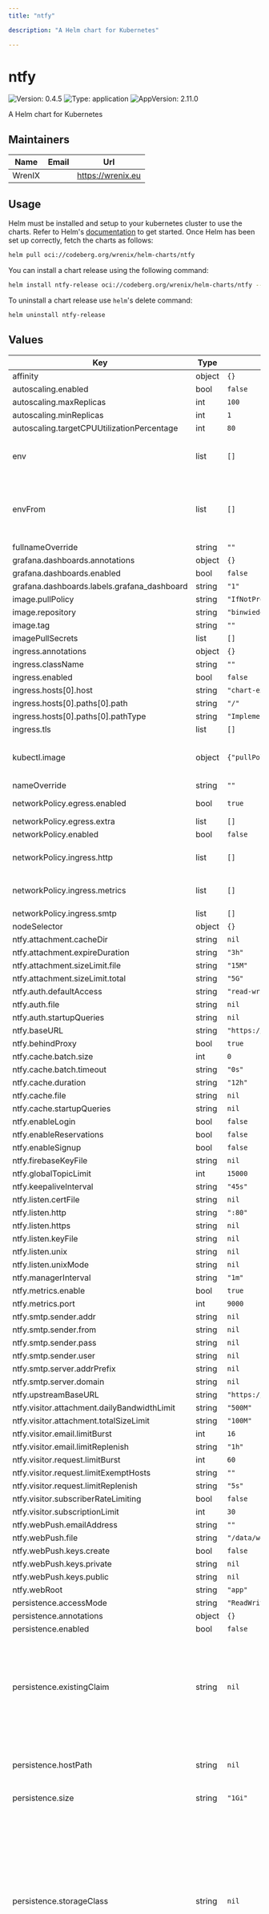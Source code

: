 ```yaml
---
title: "ntfy"

description: "A Helm chart for Kubernetes"

---
```


# ntfy

![Version: 0.4.5](https://img.shields.io/badge/Version-0.4.5-informational?style=flat-square) ![Type: application](https://img.shields.io/badge/Type-application-informational?style=flat-square) ![AppVersion: 2.11.0](https://img.shields.io/badge/AppVersion-2.11.0-informational?style=flat-square)

A Helm chart for Kubernetes

## Maintainers

| Name | Email | Url |
| ---- | ------ | --- |
| WrenIX |  | <https://wrenix.eu> |

## Usage

Helm must be installed and setup to your kubernetes cluster to use the charts.
Refer to Helm's [documentation](https://helm.sh/docs) to get started.
Once Helm has been set up correctly, fetch the charts as follows:

```bash
helm pull oci://codeberg.org/wrenix/helm-charts/ntfy
```

You can install a chart release using the following command:

```bash
helm install ntfy-release oci://codeberg.org/wrenix/helm-charts/ntfy --values values.yaml
```

To uninstall a chart release use `helm`'s delete command:

```bash
helm uninstall ntfy-release
```

## Values

| Key | Type | Default | Description |
|-----|------|---------|-------------|
| affinity | object | `{}` |  |
| autoscaling.enabled | bool | `false` |  |
| autoscaling.maxReplicas | int | `100` |  |
| autoscaling.minReplicas | int | `1` |  |
| autoscaling.targetCPUUtilizationPercentage | int | `80` |  |
| env | list | `[]` | set env in container for usage Environment variables |
| envFrom | list | `[]` | set envFrom in container for usage of ConfigMaps or Secrets as a bunch of Environment variables |
| fullnameOverride | string | `""` |  |
| grafana.dashboards.annotations | object | `{}` |  |
| grafana.dashboards.enabled | bool | `false` |  |
| grafana.dashboards.labels.grafana_dashboard | string | `"1"` |  |
| image.pullPolicy | string | `"IfNotPresent"` |  |
| image.repository | string | `"binwiederhier/ntfy"` |  |
| image.tag | string | `""` |  |
| imagePullSecrets | list | `[]` |  |
| ingress.annotations | object | `{}` |  |
| ingress.className | string | `""` |  |
| ingress.enabled | bool | `false` |  |
| ingress.hosts[0].host | string | `"chart-example.local"` |  |
| ingress.hosts[0].paths[0].path | string | `"/"` |  |
| ingress.hosts[0].paths[0].pathType | string | `"ImplementationSpecific"` |  |
| ingress.tls | list | `[]` |  |
| kubectl.image | object | `{"pullPolicy":"IfNotPresent","registry":"docker.io","repository":"bitnami/kubectl","tag":"1.31.2"}` | image needed for setup (store generated VAPID / WebPush keys) |
| nameOverride | string | `""` |  |
| networkPolicy.egress.enabled | bool | `true` | activate egress no networkpolicy |
| networkPolicy.egress.extra | list | `[]` | egress rules |
| networkPolicy.enabled | bool | `false` |  |
| networkPolicy.ingress.http | list | `[]` | ingress for http port (e.g. ingress-controller) |
| networkPolicy.ingress.metrics | list | `[]` | ingress for metrics port (e.g. prometheus) |
| networkPolicy.ingress.smtp | list | `[]` | ingress for smtp |
| nodeSelector | object | `{}` |  |
| ntfy.attachment.cacheDir | string | `nil` |  |
| ntfy.attachment.expireDuration | string | `"3h"` |  |
| ntfy.attachment.sizeLimit.file | string | `"15M"` |  |
| ntfy.attachment.sizeLimit.total | string | `"5G"` |  |
| ntfy.auth.defaultAccess | string | `"read-write"` |  |
| ntfy.auth.file | string | `nil` |  |
| ntfy.auth.startupQueries | string | `nil` |  |
| ntfy.baseURL | string | `"https://ntfy.example.org"` |  |
| ntfy.behindProxy | bool | `true` |  |
| ntfy.cache.batch.size | int | `0` |  |
| ntfy.cache.batch.timeout | string | `"0s"` |  |
| ntfy.cache.duration | string | `"12h"` |  |
| ntfy.cache.file | string | `nil` |  |
| ntfy.cache.startupQueries | string | `nil` |  |
| ntfy.enableLogin | bool | `false` |  |
| ntfy.enableReservations | bool | `false` |  |
| ntfy.enableSignup | bool | `false` |  |
| ntfy.firebaseKeyFile | string | `nil` |  |
| ntfy.globalTopicLimit | int | `15000` |  |
| ntfy.keepaliveInterval | string | `"45s"` |  |
| ntfy.listen.certFile | string | `nil` |  |
| ntfy.listen.http | string | `":80"` |  |
| ntfy.listen.https | string | `nil` |  |
| ntfy.listen.keyFile | string | `nil` |  |
| ntfy.listen.unix | string | `nil` |  |
| ntfy.listen.unixMode | string | `nil` |  |
| ntfy.managerInterval | string | `"1m"` |  |
| ntfy.metrics.enable | bool | `true` |  |
| ntfy.metrics.port | int | `9000` |  |
| ntfy.smtp.sender.addr | string | `nil` |  |
| ntfy.smtp.sender.from | string | `nil` |  |
| ntfy.smtp.sender.pass | string | `nil` |  |
| ntfy.smtp.sender.user | string | `nil` |  |
| ntfy.smtp.server.addrPrefix | string | `nil` |  |
| ntfy.smtp.server.domain | string | `nil` |  |
| ntfy.upstreamBaseURL | string | `"https://ntfy.sh"` |  |
| ntfy.visitor.attachment.dailyBandwidthLimit | string | `"500M"` |  |
| ntfy.visitor.attachment.totalSizeLimit | string | `"100M"` |  |
| ntfy.visitor.email.limitBurst | int | `16` |  |
| ntfy.visitor.email.limitReplenish | string | `"1h"` |  |
| ntfy.visitor.request.limitBurst | int | `60` |  |
| ntfy.visitor.request.limitExemptHosts | string | `""` |  |
| ntfy.visitor.request.limitReplenish | string | `"5s"` |  |
| ntfy.visitor.subscriberRateLimiting | bool | `false` |  |
| ntfy.visitor.subscriptionLimit | int | `30` |  |
| ntfy.webPush.emailAddress | string | `""` |  |
| ntfy.webPush.file | string | `"/data/webpush.db"` |  |
| ntfy.webPush.keys.create | bool | `false` |  |
| ntfy.webPush.keys.private | string | `nil` |  |
| ntfy.webPush.keys.public | string | `nil` |  |
| ntfy.webRoot | string | `"app"` |  |
| persistence.accessMode | string | `"ReadWriteOnce"` |  |
| persistence.annotations | object | `{}` |  |
| persistence.enabled | bool | `false` |  |
| persistence.existingClaim | string | `nil` | A manually managed Persistent Volume and Claim Requires persistence.enabled: true If defined, PVC must be created manually before volume will be bound |
| persistence.hostPath | string | `nil` | Create a PV on Node with given hostPath storageClass has to be manual |
| persistence.size | string | `"1Gi"` |  |
| persistence.storageClass | string | `nil` | data Persistent Volume Storage Class If defined, storageClassName: <storageClass> If set to "-", storageClassName: "", which disables dynamic provisioning If undefined (the default) or set to null, no storageClassName spec is   set, choosing the default provisioner.  (gp2 on AWS, standard on   GKE, AWS & OpenStack) |
| podAnnotations | object | `{}` |  |
| podLabels | object | `{}` |  |
| podSecurityContext | object | `{}` | set securityContext on pod level |
| prometheus.rules.additionalRules | list | `[]` |  |
| prometheus.rules.enabled | bool | `false` |  |
| prometheus.rules.labels | object | `{}` |  |
| prometheus.servicemonitor.enabled | bool | `false` |  |
| prometheus.servicemonitor.labels | object | `{}` |  |
| replicaCount | int | `1` |  |
| resources | object | `{}` |  |
| securityContext | object | `{}` | set securityContext on container level |
| service.http.port | int | `80` |  |
| service.http.type | string | `"ClusterIP"` |  |
| service.smtp.enabled | bool | `false` |  |
| service.smtp.port | int | `25` |  |
| service.smtp.type | string | `"LoadBalancer"` |  |
| serviceAccount.annotations | object | `{}` |  |
| serviceAccount.create | bool | `true` |  |
| serviceAccount.name | string | `""` |  |
| tolerations | list | `[]` |  |
| updateStrategy.type | string | `"Recreate"` |  |

Autogenerated from chart metadata using [helm-docs](https://github.com/norwoodj/helm-docs)
